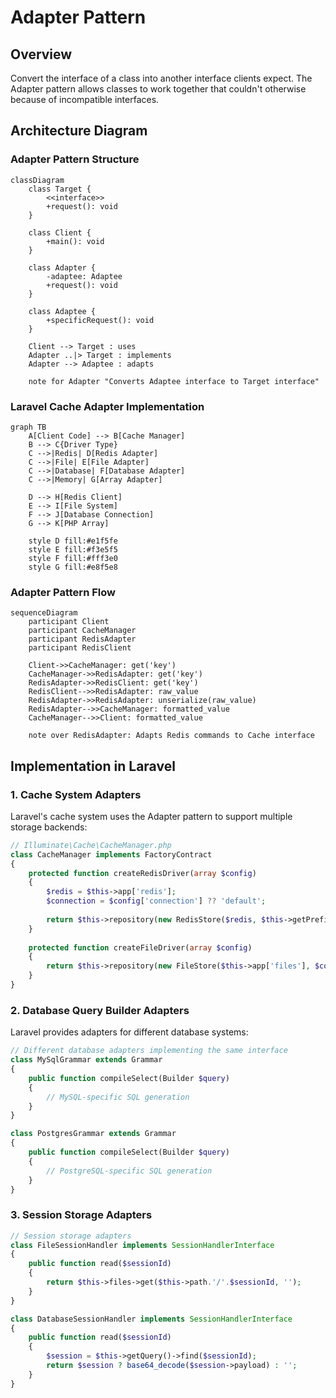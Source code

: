 # Adapter Pattern

## Overview

Convert the interface of a class into another interface clients expect. The Adapter pattern allows classes to work together that couldn't otherwise because of incompatible interfaces.

## Architecture Diagram

### Adapter Pattern Structure

```mermaid
classDiagram
    class Target {
        <<interface>>
        +request(): void
    }
    
    class Client {
        +main(): void
    }
    
    class Adapter {
        -adaptee: Adaptee
        +request(): void
    }
    
    class Adaptee {
        +specificRequest(): void
    }
    
    Client --> Target : uses
    Adapter ..|> Target : implements
    Adapter --> Adaptee : adapts
    
    note for Adapter "Converts Adaptee interface to Target interface"
```

### Laravel Cache Adapter Implementation

```mermaid
graph TB
    A[Client Code] --> B[Cache Manager]
    B --> C{Driver Type}
    C -->|Redis| D[Redis Adapter]
    C -->|File| E[File Adapter]
    C -->|Database| F[Database Adapter]
    C -->|Memory| G[Array Adapter]
    
    D --> H[Redis Client]
    E --> I[File System]
    F --> J[Database Connection]
    G --> K[PHP Array]
    
    style D fill:#e1f5fe
    style E fill:#f3e5f5
    style F fill:#fff3e0
    style G fill:#e8f5e8
```

### Adapter Pattern Flow

```mermaid
sequenceDiagram
    participant Client
    participant CacheManager
    participant RedisAdapter
    participant RedisClient
    
    Client->>CacheManager: get('key')
    CacheManager->>RedisAdapter: get('key')
    RedisAdapter->>RedisClient: get('key')
    RedisClient-->>RedisAdapter: raw_value
    RedisAdapter->>RedisAdapter: unserialize(raw_value)
    RedisAdapter-->>CacheManager: formatted_value
    CacheManager-->>Client: formatted_value
    
    note over RedisAdapter: Adapts Redis commands to Cache interface
```

## Implementation in Laravel

### 1. Cache System Adapters

Laravel's cache system uses the Adapter pattern to support multiple storage backends:

```php
// Illuminate\Cache\CacheManager.php
class CacheManager implements FactoryContract
{
    protected function createRedisDriver(array $config)
    {
        $redis = $this->app['redis'];
        $connection = $config['connection'] ?? 'default';
        
        return $this->repository(new RedisStore($redis, $this->getPrefix($config), $connection));
    }
    
    protected function createFileDriver(array $config)
    {
        return $this->repository(new FileStore($this->app['files'], $config['path']));
    }
}
```

### 2. Database Query Builder Adapters

Laravel provides adapters for different database systems:

```php
// Different database adapters implementing the same interface
class MySqlGrammar extends Grammar
{
    public function compileSelect(Builder $query)
    {
        // MySQL-specific SQL generation
    }
}

class PostgresGrammar extends Grammar  
{
    public function compileSelect(Builder $query)
    {
        // PostgreSQL-specific SQL generation
    }
}
```

### 3. Session Storage Adapters

```php
// Session storage adapters
class FileSessionHandler implements SessionHandlerInterface
{
    public function read($sessionId)
    {
        return $this->files->get($this->path.'/'.$sessionId, '');
    }
}

class DatabaseSessionHandler implements SessionHandlerInterface
{
    public function read($sessionId)
    {
        $session = $this->getQuery()->find($sessionId);
        return $session ? base64_decode($session->payload) : '';
    }
}
```